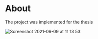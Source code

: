 # About
Тhe project was implemented for the thesis


![Screenshot 2021-06-09 at 11 13 53](https://user-images.githubusercontent.com/42414197/139902528-f5e29772-0491-4c26-b01f-7b7266c9c418.png)

